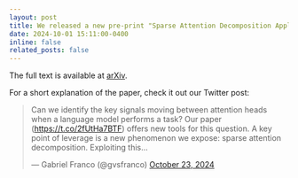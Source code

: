 ```yaml
---
layout: post
title: We released a new pre-print "Sparse Attention Decomposition Applied to Circuit Tracing"
date: 2024-10-01 15:11:00-0400
inline: false
related_posts: false
---
```


<!-- Full text: [arXiv](https://arxiv.org/abs/2410.00340).  
Twitter thread: [Twitter](https://twitter.com/gvsfranco/status/1849210630668190135). -->

The full text is available at [arXiv](https://arxiv.org/abs/2410.00340).

For a short explanation of the paper, check it out our Twitter post:

<blockquote class="twitter-tweet"><p lang="en" dir="ltr">Can we identify the key signals moving between attention heads when a language model performs a task? Our paper (<a href="https://t.co/2fUtHa7BTF">https://t.co/2fUtHa7BTF</a>) offers new tools for this question. A key point of leverage is a new phenomenon we expose: sparse attention decomposition. Exploiting this…</p>&mdash; Gabriel Franco (@gvsfranco) <a href="https://twitter.com/gvsfranco/status/1849210630668190135?ref_src=twsrc%5Etfw">October 23, 2024</a></blockquote> <script async src="https://platform.twitter.com/widgets.js" charset="utf-8"></script>


